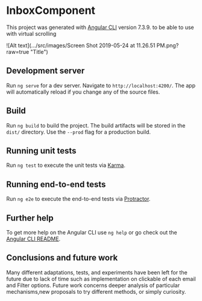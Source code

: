 # InboxComponent

This project was generated with [Angular CLI](https://github.com/angular/angular-cli) version 7.3.9. to be able to use with virtual scrolling 

![Alt text](.../src/images/Screen Shot 2019-05-24 at 11.26.51 PM.png?raw=true "Title")

## Development server

Run `ng serve` for a dev server. Navigate to `http://localhost:4200/`. The app will automatically reload if you change any of the source files.

## Build

Run `ng build` to build the project. The build artifacts will be stored in the `dist/` directory. Use the `--prod` flag for a production build.

## Running unit tests

Run `ng test` to execute the unit tests via [Karma](https://karma-runner.github.io).

## Running end-to-end tests

Run `ng e2e` to execute the end-to-end tests via [Protractor](http://www.protractortest.org/).

## Further help

To get more help on the Angular CLI use `ng help` or go check out the [Angular CLI README](https://github.com/angular/angular-cli/blob/master/README.md).

## Conclusions and future work
Many different adaptations, tests, and experiments have been left for the future due to lack
of time such as implementation on clickable of each email and Filter options. Future work concerns deeper analysis of particular mechanisms,new proposals to try different methods, or simply curiosity.

